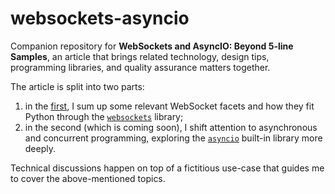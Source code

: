 # websockets-asyncio

Companion repository for **WebSockets and AsyncIO: Beyond 5-line Samples**, an article that brings
related technology, design tips, programming libraries, and quality assurance matters together.

The article is split into two parts:
1. in the [first](https://medium.com/better-programming/websockets-and-asyncio-beyond-5-line-samples-part-1-ddf8699a18ce),
   I sum up some relevant WebSocket facets and how they fit Python through the [`websockets`](https://github.com/aaugustin/websockets)
   library;
1. in the second (which is coming soon), I shift attention to asynchronous and concurrent
   programming, exploring the [`asyncio`](https://docs.python.org/3.8/library/asyncio.html)
   built-in library more deeply.

Technical discussions happen on top of a fictitious use-case that guides me to cover the
above-mentioned topics.
